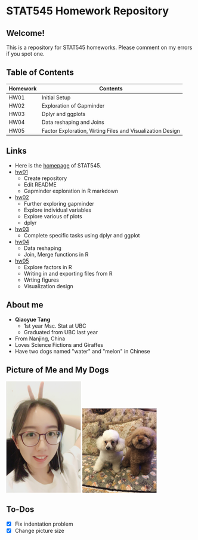 # STAT545 Homework Repository

## Welcome!

This is a repository for STAT545 homeworks. Please comment on my errors if you spot one.

## Table of Contents

| Homework  | Contents                                                   |
| --------- | ---------------------------------------------------------- |
| HW01      | Initial Setup                                              |
| HW02      | Exploration of Gapminder                                   |
| HW03      | Dplyr and ggplots                                          |
| HW04      | Data reshaping and Joins                                   |
| HW05      | Factor Exploration, Wrting Files and Visualization Design  |

## Links

- Here is the [homepage](http://stat545.com) of STAT545.
- [hw01](https://github.com/qiaoyuet/STAT545-hw-Tang-Qiaoyue/tree/master/hw01)
    + Create repository
    + Edit README
    + Gapminder exploration in R markdown
- [hw02](https://github.com/qiaoyuet/STAT545-hw-Tang-Qiaoyue/tree/master/hw02)
    + Further exploring gapminder
    + Explore individual variables
    + Explore various of plots
    + dplyr
- [hw03](https://github.com/qiaoyuet/STAT545-hw-Tang-Qiaoyue/tree/master/hw03)
    + Complete specific tasks using dplyr and ggplot
- [hw04](https://github.com/qiaoyuet/STAT545-hw-Tang-Qiaoyue/tree/master/hw04)
    + Data reshaping
    + Join, Merge functions in R
- [hw05](https://github.com/qiaoyuet/STAT545-hw-Tang-Qiaoyue/tree/master/hw05)
    + Explore factors in R
    + Writing in and exporting files from R
    + Wrting figures
    + Visualization design

## About me

- **Qiaoyue Tang**
    - 1st year Msc. Stat at UBC
    - Graduated from UBC last year
- From Nanjing, China
- Loves Science Fictions and Giraffes
- Have two dogs named "water" and "melon" in Chinese

## Picture of Me and My Dogs

<img src="me.png" width="200">
<img src="watermelon.png" width="200">


## To-Dos

- [x] Fix indentation problem
- [x] Change picture size